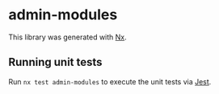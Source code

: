 # admin-modules

This library was generated with [Nx](https://nx.dev).

## Running unit tests

Run `nx test admin-modules` to execute the unit tests via [Jest](https://jestjs.io).
